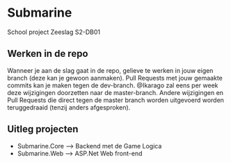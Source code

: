 # Submarine
School project Zeeslag S2-DB01

## Werken in de repo
Wanneer je aan de slag gaat in de repo, gelieve te werken in jouw eigen branch (deze kan je gewoon aanmaken). 
Pull Requests met jouw gemaakte commits kan je maken tegen de dev-branch.
@Ikarago zal eens per week deze wijzigingen doorzetten naar de master-branch. Andere wijzigingen en Pull Requests die direct tegen de master branch worden uitgevoerd worden teruggedraaid (tenzij anders afgesproken).

## Uitleg projecten
- Submarine.Core --> Backend met de Game Logica
- Submarine.Web --> ASP.Net Web front-end
